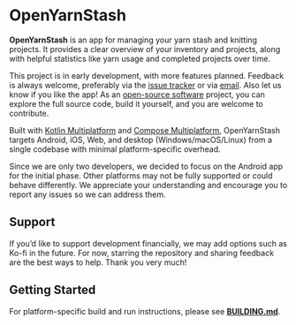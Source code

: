 # OpenYarnStash

**OpenYarnStash** is an app for managing your yarn stash and knitting projects. It provides a clear overview of your inventory and projects, along with helpful statistics like yarn usage and completed projects over time.

This project is in early development, with more features planned. Feedback is always welcome, preferably via the [issue tracker](https://github.com/manfredscheucher/OpenYarnStash/issues) or via [email](mailto:OpenYarnStash@proton.me). Also let us know if you like the app! As an [open-source software](https://en.wikipedia.org/wiki/Open-source_software) project, you can explore the full source code, build it yourself, and you are welcome to contribute.

Built with [Kotlin Multiplatform](https://en.wikipedia.org/wiki/Kotlin_(programming_language)#Multiplatform) and [Compose Multiplatform](https://www.jetbrains.com/compose-multiplatform/), OpenYarnStash targets Android, iOS, Web, and desktop (Windows/macOS/Linux) from a single codebase with minimal platform-specific overhead.

Since we are only two developers, we decided to focus on the Android app for the initial phase. Other platforms may not be fully supported or could behave differently. We appreciate your understanding and encourage you to report any issues so we can address them.

## Support

If you’d like to support development financially, we may add options such as Ko-fi in the future. For now, starring the repository and sharing feedback are the best ways to help. Thank you very much!


## Getting Started

For platform-specific build and run instructions, please see **[BUILDING.md](./BUILDING.md)**.
